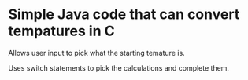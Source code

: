 <h1>Simple Java code that can convert tempatures in C</h1>

Allows user input to pick what the starting temature is.

Uses switch statements to pick the calculations and
complete them.

